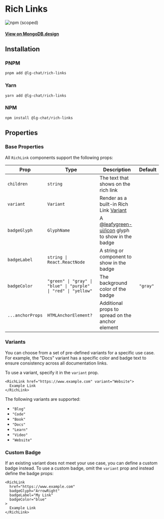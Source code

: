 # Rich Links

![npm (scoped)](https://img.shields.io/npm/v/@lg-chat/rich-links.svg)

#### [View on MongoDB.design](https://www.mongodb.design/component/rich-links/live-example/)

## Installation

### PNPM

```shell
pnpm add @lg-chat/rich-links
```

### Yarn

```shell
yarn add @lg-chat/rich-links
```

### NPM

```shell
npm install @lg-chat/rich-links
```

## Properties

### Base Properties

All `RichLink` components support the following props:

| Prop             | Type                                                           | Description                                                              | Default  |
| ---------------- | -------------------------------------------------------------- | ------------------------------------------------------------------------ | -------- |
| `children`       | `string`                                                       | The text that shows on the rich link                                     |          |
| `variant`        | `Variant`                                                      | Render as a built-in Rich Link [Variant](#Variants)                      |          |
| `badgeGlyph`     | `GlyphName`                                                    | A [@leafygreen-ui/icon](../../packages/icon/) glyph to show in the badge |          |
| `badgeLabel`     | `string \| React.ReactNode`                                    | A string or component to show in the badge                               |          |
| `badgeColor`     | `"green" \| "gray" \| "blue" \| "purple" \| "red" \| "yellow"` | The background color of the badge                                        | `"gray"` |
| `...anchorProps` | `HTMLAnchorElement?`                                           | Additional props to spread on the anchor element                         |          |

### Variants

You can choose from a set of pre-defined variants for a specific use case. For
example, the "Docs" variant has a specific color and badge text to ensure
consistency across all documentation links.

To use a variant, specify it in the `variant` prop.

```tsx
<RichLink href="https://www.example.com" variant="Website">
  Example Link
</RichLink>
```

The following variants are supported:

- `"Blog"`
- `"Code"`
- `"Book"`
- `"Docs"`
- `"Learn"`
- `"Video"`
- `"Website"`

### Custom Badge

If an existing variant does not meet your use case, you can define a custom
badge instead. To use a custom badge, omit the `variant` prop and instead
define the badge props:

```tsx
<RichLink
  href="https://www.example.com"
  badgeGlyph="ArrowRight"
  badgeLabel="My Link"
  badgeColor="blue"
>
  Example Link
</RichLink>
```
